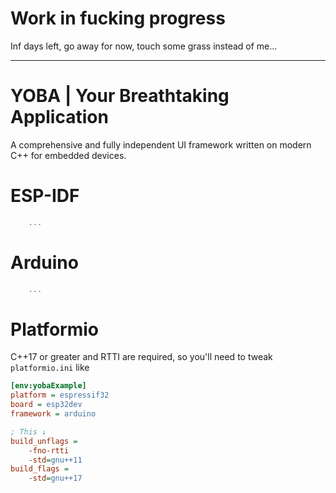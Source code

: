 # Work in fucking progress

Inf days left, go away for now, touch some grass instead of me...

------

# YOBA | Your Breathtaking Application

A comprehensive and fully independent UI framework written on modern C++ for embedded devices.

# ESP-IDF

```cpp
    ...
```

# Arduino

```cpp
    ...
```

# Platformio

C++17 or greater and RTTI are required, so you'll need to tweak `platformio.ini` like

```ini
[env:yobaExample]
platform = espressif32
board = esp32dev
framework = arduino

; This ↓
build_unflags =
	-fno-rtti
	-std=gnu++11
build_flags =
	-std=gnu++17
```
